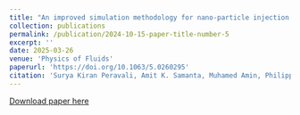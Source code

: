 ```yaml
---
title: "An improved simulation methodology for nano-particle injection through aerodynamic lens systems"
collection: publications
permalink: /publication/2024-10-15-paper-title-number-5
excerpt: ''
date: 2025-03-26
venue: 'Physics of Fluids'
paperurl: 'https://doi.org/10.1063/5.0260295'
citation: 'Surya Kiran Peravali, Amit K. Samanta, Muhamed Amin, Philipp Neumann, Jochen Küpper, Michael Breuer, "An improved simulation methodology for nanoparticle injection through aerodynamic lens systems," Physics of fluids 37, 033380 (2025).'
---
```


[Download paper here](https://doi.org/10.1063/5.0260295)
